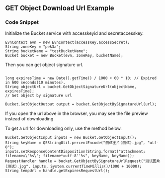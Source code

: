 ## GET Object Download Url Example



### Code Snippet

Initialize the Bucket service with accesskeyid and secretaccesskey.

```
EvnContext evn = new EvnContext(accessKey,accessSecret);
String zoneKey = "pek3a";
String bucketName = "testBucketName";
Bucket bucket = new Bucket(evn, zoneKey, bucketName);

```

Then you can get  object signature url.


```

long expiresTime = new Date().getTime() / 1000 + 60 * 10; // Expired in 600 seconds(10 minutes).
String objectUrl = bucket.GetObjectSignatureUrl(objectName, expiresTime);
// Get object by signature url

Bucket.GetObjectOutput output = bucket.GetObjectBySignatureUrl(url);

```

If you open the url above in the browser, you may see the file preview instead of downloading.

To get a url for downloading only, use the method below.

```
Bucket.GetObjectInput inputs = new Bucket.GetObjectInput();
String keyName = QSStringUtil.percentEncode("测试图片(测试).jpg", "utf-8");
inputs.setResponseContentDisposition(String.format("attachment; filename=\"%s\"; filename*=utf-8''%s", keyName, keyName));
RequestHandler handle = bucket.GetObjectBySignatureUrlRequest("测试图片(测试).jpg", inputs, System.currentTimeMillis()/1000 + 10000);
String tempUrl = handle.getExpiresRequestUrl();

```
